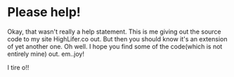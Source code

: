 # Please help!
Okay, that wasn't really a help statement. This is me giving out the source code to my site HighLifer.co out. But then you should know it's an extension of yet another one. 
Oh well. I hope you find some of the code(which is not entirely mine) out. 
em..joy!

I tire o!!